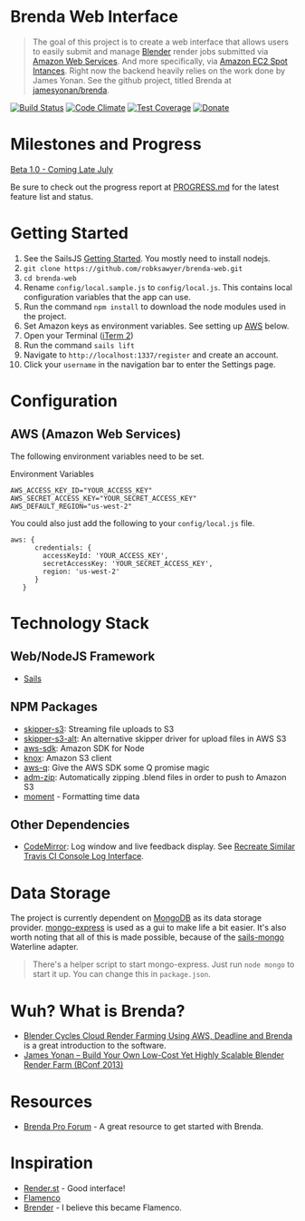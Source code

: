 # Brenda Web Interface
> The goal of this project is to create a web interface that allows users to easily submit and manage [Blender](http://www.blender.org/) render jobs submitted via [Amazon Web Services](http://aws.amazon.com/). And more specifically, via [Amazon EC2 Spot Intances](http://aws.amazon.com/ec2/purchasing-options/spot-instances/). Right now the backend heavily relies on the work done by James Yonan. See the github project, titled Brenda at [jamesyonan/brenda](https://github.com/jamesyonan/brenda).

[![Build Status](https://travis-ci.org/robksawyer/brenda-web.svg)](https://travis-ci.org/robksawyer/brenda-web) [![Code Climate](https://codeclimate.com/github/robksawyer/brenda-web/badges/gpa.svg)](https://codeclimate.com/github/robksawyer/brenda-web) [![Test Coverage](https://codeclimate.com/github/robksawyer/brenda-web/badges/coverage.svg)](https://codeclimate.com/github/robksawyer/brenda-web/coverage) [![Donate](https://img.shields.io/gratipay/robksawyer.svg)](https://gratipay.com/~robksawyer/)

# Milestones and Progress

[Beta 1.0 - Coming Late July](https://github.com/robksawyer/brenda-web/milestones/Beta%20Version%201.0)

Be sure to check out the progress report at [PROGRESS.md](https://github.com/robksawyer/brenda-web/blob/master/PROGRESS.md) for the latest feature list and status.

# Getting Started

1. See the SailsJS [Getting Started](http://sailsjs.org/#!/getStarted). You mostly need to install nodejs.
1. `git clone https://github.com/robksawyer/brenda-web.git`
1. `cd brenda-web`
1. Rename `config/local.sample.js` to `config/local.js`. This contains local configuration variables that the app can use.
1. Run the command `npm install` to download the node modules used in the project.
1. Set Amazon keys as environment variables. See setting up [AWS](https://github.com/robksawyer/brenda-web#aws-amazon) below.
1. Open your Terminal ([iTerm 2](https://www.iterm2.com/))
1. Run the command `sails lift`
1. Navigate to `http://localhost:1337/register` and create an account.
1. Click your `username` in the navigation bar to enter the Settings page.

# Configuration

## AWS (Amazon Web Services)

The following environment variables need to be set.

Environment Variables
```
AWS_ACCESS_KEY_ID="YOUR_ACCESS_KEY"
AWS_SECRET_ACCESS_KEY="YOUR_SECRET_ACCESS_KEY"
AWS_DEFAULT_REGION="us-west-2"
```

You could also just add the following to your `config/local.js` file.
```
aws: {
      credentials: {
        accessKeyId: 'YOUR_ACCESS_KEY',
        secretAccessKey: 'YOUR_SECRET_ACCESS_KEY',
        region: 'us-west-2'
      }
   }
```

# Technology Stack

## Web/NodeJS Framework
- [Sails](http://sailsjs.org)

## NPM Packages
- [skipper-s3](https://www.npmjs.com/package/skipper-s3): Streaming file uploads to S3
- [skipper-s3-alt](https://www.npmjs.com/package/skipper-s3-alt): An alternative skipper driver for upload files in AWS S3
- [aws-sdk](https://www.npmjs.com/package/aws-sdk): Amazon SDK for Node
- [knox](https://www.npmjs.com/package/knox): Amazon S3 client
- [aws-q](https://www.npmjs.com/package/aws-q): Give the AWS SDK some Q promise magic
- [adm-zip](https://www.npmjs.com/package/adm-zip): Automatically zipping .blend files in order to push to Amazon S3
- [moment](http://momentjs.com/) - Formatting time data

## Other Dependencies
- [CodeMirror](https://codemirror.net): Log window and live feedback display. See [Recreate Similar Travis CI Console Log Interface](http://stackoverflow.com/questions/30948708/recreate-similar-travis-ci-console-log-interface/30957814#30957814).

# Data Storage
The project is currently dependent on [MongoDB](https://www.mongodb.org/) as its data storage provider. [mongo-express](https://www.npmjs.com/package/mongo-express) is used as a gui to make life a bit easier. It's also worth noting that all of this is made possible, because of the [sails-mongo](https://github.com/balderdashy/sails-mongo) Waterline adapter.

> There's a helper script to start mongo-express. Just run `node mongo` to start it up. You can change this in `package.json`.

# Wuh? What is Brenda?
- [Blender Cycles Cloud Render Farming Using AWS, Deadline and Brenda](https://www.youtube.com/watch?v=NkZ60lF-nKM) is a great introduction to the software.
- [James Yonan – Build Your Own Low-Cost Yet Highly Scalable Blender Render Farm (BConf 2013)](http://www.youtube.com/watch?v=_Oqo383uviw)

# Resources
- [Brenda Pro Forum](http://brendapro.com/forum/) - A great resource to get started with Brenda.

# Inspiration
- [Render.st](https://render.st) - Good interface!
- [Flamenco](http://www.flamenco.io/)
- [Brender](http://www.brender-farm.org/) - I believe this became Flamenco.
